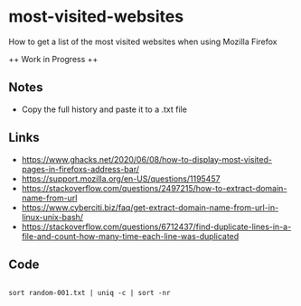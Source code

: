 # most-visited-websites
How to get a list of the most visited websites when using Mozilla Firefox

++ Work in Progress ++

## Notes
- Copy the full history and paste it to a .txt file

## Links
- https://www.ghacks.net/2020/06/08/how-to-display-most-visited-pages-in-firefoxs-address-bar/
- https://support.mozilla.org/en-US/questions/1195457
- https://stackoverflow.com/questions/2497215/how-to-extract-domain-name-from-url
- https://www.cyberciti.biz/faq/get-extract-domain-name-from-url-in-linux-unix-bash/
- https://stackoverflow.com/questions/6712437/find-duplicate-lines-in-a-file-and-count-how-many-time-each-line-was-duplicated

## Code

```

sort random-001.txt | uniq -c | sort -nr


```
